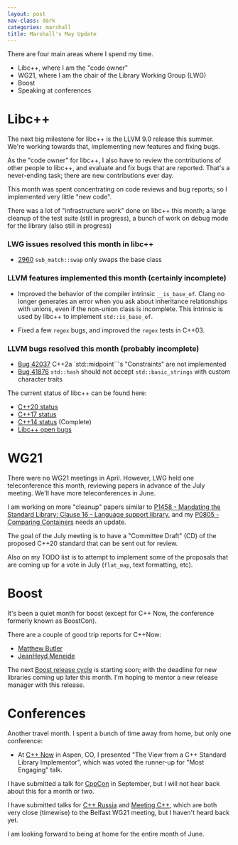 ```yaml
---
layout: post
nav-class: dark
categories: marshall
title: Marshall's May Update
---
```


There are four main areas where I spend my time.

* Libc++, where I am the "code owner"
* WG21, where I am the chair of the Library Working Group (LWG)
* Boost
* Speaking at conferences

# Libc++

The next big milestone for libc++ is the LLVM 9.0 release this summer. We're working towards that, implementing new features and fixing bugs.

As the "code owner" for libc++, I also have to review the contributions of other people to libc++, and evaluate and fix bugs that are reported. That's a never-ending task; there are new contributions ever day.

This month was spent concentrating on code reviews and bug reports; so I implemented very little "new code".

There was a lot of "infrastructure work" done on libc++ this month; a large cleanup of the test suite (still in progress), a bunch of work on debug mode for the library (also still in progress)

### LWG issues resolved this month in libc++

* [2960](https://wg21.link/lwg3204) `sub_match::swap` only swaps the base class

### LLVM features implemented this month (certainly incomplete)

* Improved the behavior of the compiler intrinsic `__is_base_of`. Clang no longer generates an error when you ask about inheritance relationships with unions, even if the non-union class is incomplete. This intrinsic is used by libc++ to implement `std::is_base_of`.

* Fixed a few `regex` bugs, and improved the `regex` tests in C++03. 

### LLVM bugs resolved this month (probably incomplete)

* [Bug 42037](https://llvm.org/PR42037) C++2a `std::midpoint``'s "Constraints" are not implemented
* [Bug 41876](https://llvm.org/PR41876) `std::hash` should not accept `std::basic_strings` with custom character traits


The current status of libc++ can be found here:
* [C++20 status](https://libcxx.llvm.org/cxx2a_status.html)
* [C++17 status](https://libcxx.llvm.org/cxx1z_status.html)
* [C++14 status](https://libcxx.llvm.org/cxx1y_status.html) (Complete)
* [Libc++ open bugs](https://bugs.llvm.org/buglist.cgi?bug_status=__open__&product=libc%2B%2B)



# WG21

There were no WG21 meetings in April. However, LWG held one teleconference this month, reviewing papers in advance of the July meeting.  We'll have more teleconferences in June.

I am working on more "cleanup" papers similar to [P1458 - Mandating the Standard Library: Clause 16 - Language support library](https://wg21.link/P1458), and my [P0805 - Comparing Containers](https://wg21.link/P0805) needs an update.

The goal of the July meeting is to have a "Committee Draft" (CD) of the proposed C++20 standard that can be sent out for review. 

Also on my TODO list is to attempt to implement some of the proposals that are coming up for a vote in July (`flat_map`, text formatting, etc).

# Boost

It's been a quiet month for boost (except for C++ Now, the conference formerly known as BoostCon). 

There are a couple of good trip reports for C++Now:
* [Matthew Butler](https://maddphysics.com/2019/05/13/cnow-2019-trip-report/)
* [JeanHeyd Meneide](https://thephd.github.io/c++now-2019-trip-report)

The next [Boost release cycle](https://www.boost.org/development/index.html) is starting soon; with the deadline for new libraries coming up later this month. I'm hoping to mentor a new release manager with this release.


# Conferences

Another travel month.  I spent a bunch of time away from home, but only one conference:

* At [C++ Now](http://www.cppnow.org) in Aspen, CO, I presented "The View from a C++ Standard Library Implementor", which was voted the runner-up for "Most Engaging" talk.

I have submitted a talk for [CppCon](https://www.cppcon.com) in September, but I will not hear back about this for a month or two.

I have submitted talks for [C++ Russia](https://cppconf-piter.ru/en/) and [Meeting C++](https://meetingcpp.com), which are both very close (timewise) to the Belfast WG21 meeting, but I haven't heard back yet.

I am looking forward to being at home for the entire month of June.
